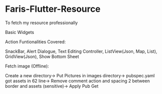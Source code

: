 # Faris-Flutter-Resource
To fetch my resource professionally 



Basic Widgets 

Action Funtionalities Covered:

SnackBar,
Alert Dialogue,
Text Editing Controller,
ListView(Json, Map, List),
GridView(Json),
Show Bottom Sheet

Fetch image (Offline):

Create a new directory->
Put Pictures in images directory->
pubspec.yaml got assets in 62 line->
Remove comment action and spacing 2 between border and assets (sensitive)->
Apply Pub Get
